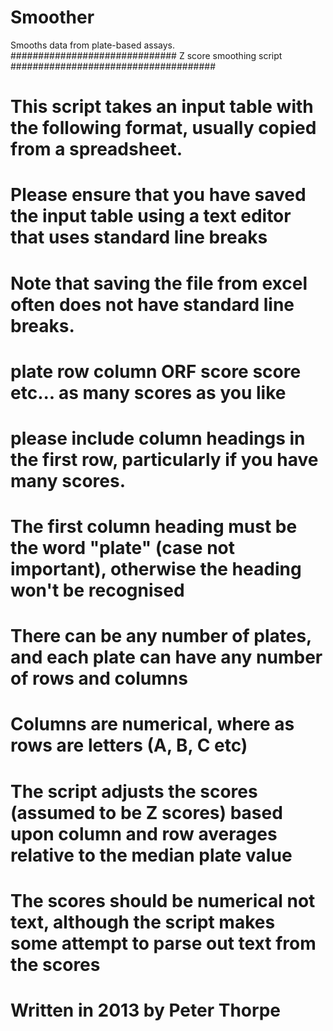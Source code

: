 # Smoother
Smooths data from plate-based assays.
############################## Z score smoothing script  #####################################
# This script takes an input table with the following format, usually copied from a spreadsheet.
# Please ensure that you have saved the input table using a text editor that uses standard line breaks
# Note that saving the file from excel often does not have standard line breaks.
#
# plate <tab> row <tab> column <tab> ORF <tab> score <tab> score etc... as many scores as you like
# please include column headings in the first row, particularly if you have many scores.
# The first column heading must be the word "plate" (case not important), otherwise the heading won't be recognised
#
# There can be any number of plates, and each plate can have any number of rows and columns
# Columns are numerical, where as rows are letters (A, B, C etc)
#
# The script adjusts the scores (assumed to be Z scores) based upon column and row averages relative to the median plate value
# The scores should be numerical not text, although the script makes some attempt to parse out text from the scores
# 
#
# Written in 2013 by Peter Thorpe
